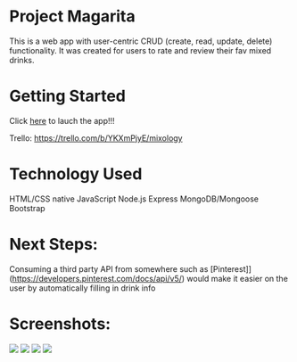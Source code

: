 # Project Magarita

This is a web app with user-centric CRUD (create, read, update, delete) functionality. 
It was created for users to rate and review their fav mixed drinks.

# Getting Started

Click [here](https://mixology-01.herokuapp.com) to lauch the app!!!

Trello: https://trello.com/b/YKXmPjyE/mixology
 
# Technology Used

HTML/CSS
native JavaScript
Node.js
Express
MongoDB/Mongoose
Bootstrap


# Next Steps: 
Consuming a third party API from somewhere such as [Pinterest]](https://developers.pinterest.com/docs/api/v5/) would make it easier on the user by automatically filling in drink info

# Screenshots:

<img src="https://i.imgur.com/oFIx6lq.png">

<img src="https://i.imgur.com/AExYlzf.png">

<img src="https://i.imgur.com/vMfL5ru.png">

<img src ="https://i.imgur.com/SMenblz.png">
